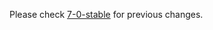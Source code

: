 

Please check [7-0-stable](https://github.com/rails/rails/blob/7-0-stable/actionview/CHANGELOG.md) for previous changes.
